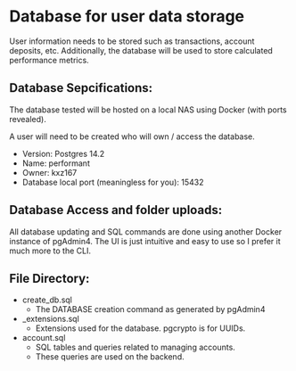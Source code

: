 # Database for user data storage

User information needs to be stored such as transactions, account deposits, etc. Additionally, the database will be used to store calculated performance metrics.

## Database Sepcifications:

The database tested will be hosted on a local NAS using Docker (with ports revealed).

A user will need to be created who will own / access the database.

- Version: Postgres 14.2
- Name: performant
- Owner: kxz167
- Database local port (meaningless for you): 15432

## Database Access and folder uploads:

All database updating and SQL commands are done using another Docker instance of pgAdmin4. The UI is just intuitive and easy to use so I prefer it much more to the CLI.

## File Directory:

- create_db.sql
    - The DATABASE creation command as generated by pgAdmin4
- _extensions.sql
    - Extensions used for the database. pgcrypto is for UUIDs.
- account.sql
    - SQL tables and queries related to managing accounts.
    - These queries are used on the backend.